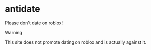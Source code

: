 # antidate
Please don't date on roblox!

> [!WARNING]
> This site does not promote dating on roblox and is actually against it.
